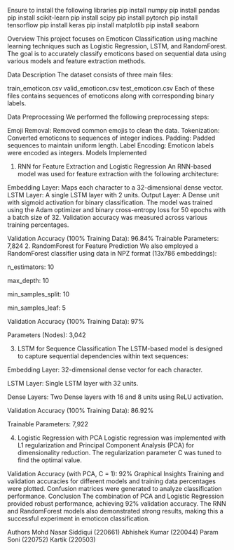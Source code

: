 Ensure to install the following libraries
pip install numpy
pip install pandas
pip install scikit-learn
pip install scipy
pip install pytorch
pip install tensorflow
pip install keras
pip install matplotlib
pip install seaborn



Overview
This project focuses on Emoticon Classification using machine learning techniques such as Logistic Regression, LSTM, and RandomForest. The goal is to accurately classify emoticons based on sequential data using various models and feature extraction methods.

Data Description
The dataset consists of three main files:

train_emoticon.csv
valid_emoticon.csv
test_emoticon.csv
Each of these files contains sequences of emoticons along with corresponding binary labels.

Data Preprocessing
We performed the following preprocessing steps:

Emoji Removal: Removed common emojis to clean the data.
Tokenization: Converted emoticons to sequences of integer indices.
Padding: Padded sequences to maintain uniform length.
Label Encoding: Emoticon labels were encoded as integers.
Models Implemented
1. RNN for Feature Extraction and Logistic Regression
An RNN-based model was used for feature extraction with the following architecture:

Embedding Layer: Maps each character to a 32-dimensional dense vector.
LSTM Layer: A single LSTM layer with 2 units.
Output Layer: A Dense unit with sigmoid activation for binary classification.
The model was trained using the Adam optimizer and binary cross-entropy loss for 50 epochs with a batch size of 32. Validation accuracy was measured across various training percentages.

Validation Accuracy (100% Training Data): 96.84%
Trainable Parameters: 7,824
2. RandomForest for Feature Prediction
We also employed a RandomForest classifier using data in NPZ format (13x786 embeddings):

n_estimators: 10

max_depth: 10

min_samples_split: 10

min_samples_leaf: 5

Validation Accuracy (100% Training Data): 97%

Parameters (Nodes): 3,042

3. LSTM for Sequence Classification
The LSTM-based model is designed to capture sequential dependencies within text sequences:

Embedding Layer: 32-dimensional dense vector for each character.

LSTM Layer: Single LSTM layer with 32 units.

Dense Layers: Two Dense layers with 16 and 8 units using ReLU activation.

Validation Accuracy (100% Training Data): 86.92%

Trainable Parameters: 7,922

4. Logistic Regression with PCA
Logistic regression was implemented with L1 regularization and Principal Component Analysis (PCA) for dimensionality reduction. The regularization parameter C was tuned to find the optimal value.

Validation Accuracy (with PCA, C = 1): 92%
Graphical Insights
Training and validation accuracies for different models and training data percentages were plotted.
Confusion matrices were generated to analyze classification performance.
Conclusion
The combination of PCA and Logistic Regression provided robust performance, achieving 92% validation accuracy. The RNN and RandomForest models also demonstrated strong results, making this a successful experiment in emoticon classification.

Authors
Mohd Nasar Siddiqui (220661)
Abhishek Kumar (220044)
Param Soni (220752)
Kartik (220503)
